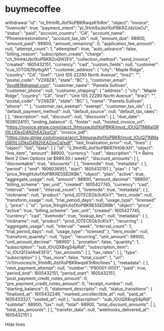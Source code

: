 # buymecoffee
withdrawal
  "id": "in_1HnhRLJtofXoPBKRwqsK1hRm",
  "object": "invoice",
  "livemode": true,
  "payment_intent": "pi_1HnhSsJtofXoPBKRZJdzUeOJ",
  "status": "paid",
  "account_country": "CA",
  "account_name": "Phoenixrestorations",
  "account_tax_ids": null,
  "amount_due": 98900,
  "amount_paid": 98900,
  "amount_remaining": 0,
  "application_fee_amount": null,
  "attempt_count": 1,
  "attempted": true,
  "auto_advance": false,
  "billing_reason": "subscription_create",
  "charge": "ch_1HnhkIJtofXoPBKRZoQW2Fti",
  "collection_method": "send_invoice",
  "created": 1605432151,
  "currency": "cad",
  "custom_fields": null,
  "customer": "cus_IOTOXj19ytbgAY",
  "customer_address": {
    "city": "Maple Ridge",
    "country": "CA",
    "line1": "Unit 105 22290 North Avenue",
    "line2": "",
    "postal_code": "V2X8Z8",
    "state": "BC"
  },
  "customer_email": "jloyd819@gmail.com",
  "customer_name": "Pamela Sullivan",
  "customer_phone": null,
  "customer_shipping": {
    "address": {
      "city": "Maple Ridge",
      "country": "CA",
      "line1": "Unit 105 22290 North Avenue",
      "line2": "",
      "postal_code": "V2X8Z8",
      "state": "BC"
    },
    "name": "Pamela Sullivan",
    "phone": ""
  },
  "customer_tax_exempt": "exempt",
  "customer_tax_ids": [
  ],
  "default_payment_method": null,
  "default_source": null,
  "default_tax_rates": [
  ],
  "description": null,
  "discount": null,
  "discounts": [
  ],
  "due_date": 1608024151,
  "ending_balance": 0,
  "footer": null,
  "hosted_invoice_url": "https://invoice.stripe.com/i/acct_1HmuxwJtofXoPBKR/invst_IOUQ71NMajSR0tLUDksD4N2hEAZpxCd",
  "invoice_pdf": "https://pay.stripe.com/invoice/acct_1HmuxwJtofXoPBKR/invst_IOUQ71NMajSR0tLUDksD4N2hEAZpxCd/pdf",
  "last_finalization_error": null,
  "lines": {
    "object": "list",
    "data": [
      {
        "id": "il_1HnhRLJtofXoPBKR7lH08rXH",
        "object": "line_item",
        "amount": 98900,
        "currency": "cad",
        "description": "1 × Bains Rent 2 Own Options (at $989.00 / week)",
        "discount_amounts": [
        ],
        "discountable": true,
        "discounts": [
        ],
        "livemode": true,
        "metadata": {
        },
        "period": {
          "end": 1606036951,
          "start": 1605432151
        },
        "plan": {
          "id": "price_1HngIHJtofXoPBKRE5SEDKBk",
          "object": "plan",
          "active": true,
          "aggregate_usage": null,
          "amount": 98900,
          "amount_decimal": "98900",
          "billing_scheme": "per_unit",
          "created": 1605427745,
          "currency": "cad",
          "interval": "week",
          "interval_count": 1,
          "livemode": true,
          "metadata": {
          },
          "nickname": null,
          "product": "prod_IOTECEGb3cKlxY",
          "tiers_mode": null,
          "transform_usage": null,
          "trial_period_days": null,
          "usage_type": "licensed"
        },
        "price": {
          "id": "price_1HngIHJtofXoPBKRE5SEDKBk",
          "object": "price",
          "active": true,
          "billing_scheme": "per_unit",
          "created": 1605427745,
          "currency": "cad",
          "livemode": true,
          "lookup_key": null,
          "metadata": {
          },
          "nickname": null,
          "product": "prod_IOTECEGb3cKlxY",
          "recurring": {
            "aggregate_usage": null,
            "interval": "week",
            "interval_count": 1,
            "trial_period_days": null,
            "usage_type": "licensed"
          },
          "tiers_mode": null,
          "transform_quantity": null,
          "type": "recurring",
          "unit_amount": 98900,
          "unit_amount_decimal": "98900"
        },
        "proration": false,
        "quantity": 1,
        "subscription": "sub_IOUQX8vgS4pRdl",
        "subscription_item": "si_IOUQf2wl4wESFG",
        "tax_amounts": [
        ],
        "tax_rates": [
        ],
        "type": "subscription"
      }
    ],
    "has_more": false,
    "total_count": 1,
    "url": "/v1/invoices/in_1HnhRLJtofXoPBKRwqsK1hRm/lines"
  },
  "metadata": {
  },
  "next_payment_attempt": null,
  "number": "P90001-0001",
  "paid": true,
  "period_end": 1605432151,
  "period_start": 1605432151,
  "post_payment_credit_notes_amount": 0,
  "pre_payment_credit_notes_amount": 0,
  "receipt_number": null,
  "starting_balance": 0,
  "statement_descriptor": null,
  "status_transitions": {
    "finalized_at": 1605432246,
    "marked_uncollectible_at": null,
    "paid_at": 1605433327,
    "voided_at": null
  },
  "subscription": "sub_IOUQX8vgS4pRdl",
  "subtotal": 98900,
  "tax": null,
  "total": 98900,
  "total_discount_amounts": [
  ],
  "total_tax_amounts": [
  ],
  "transfer_data": null,
  "webhooks_delivered_at": 1605432151
}

Hide lines
